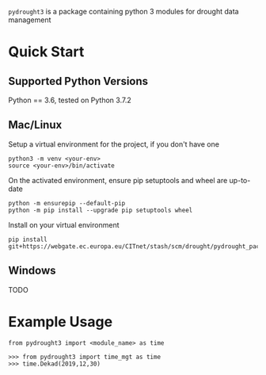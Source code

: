 `pydrought3` is a package containing python 3 modules for drought data management

# Quick Start

## Supported Python Versions

Python == 3.6, tested on Python 3.7.2

## Mac/Linux


Setup a virtual environment for the project, if you don't have one
```
python3 -m venv <your-env>
source <your-env>/bin/activate
```

On the activated environment, ensure pip setuptools and wheel are up-to-date
```
python -m ensurepip --default-pip
python -m pip install --upgrade pip setuptools wheel
```

Install on your virtual environment
```
pip install git+https://webgate.ec.europa.eu/CITnet/stash/scm/drought/pydrought_pack.git
```

## Windows

TODO

# Example Usage

```
from pydrought3 import <module_name> as time
```

```
>>> from pydrought3 import time_mgt as time
>>> time.Dekad(2019,12,30)
```
